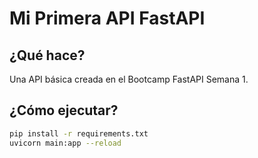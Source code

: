 # Mi Primera API FastAPI

## ¿Qué hace?

Una API básica creada en el Bootcamp FastAPI Semana 1.

## ¿Cómo ejecutar?

```bash
pip install -r requirements.txt
uvicorn main:app --reload
```
